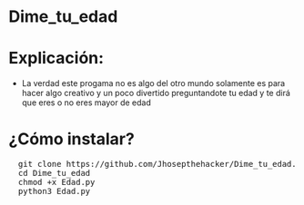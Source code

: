 # Dime_tu_edad

# Explicación:

* La verdad este progama no es algo del otro mundo solamente es para hacer algo creativo y un poco divertido preguntandote tu edad y te dirá que eres o no eres mayor de edad 

# ¿Cómo instalar?
<pre>
  git clone https://github.com/Jhosepthehacker/Dime_tu_edad.git
  cd Dime_tu_edad
  chmod +x Edad.py
  python3 Edad.py
</pre>
